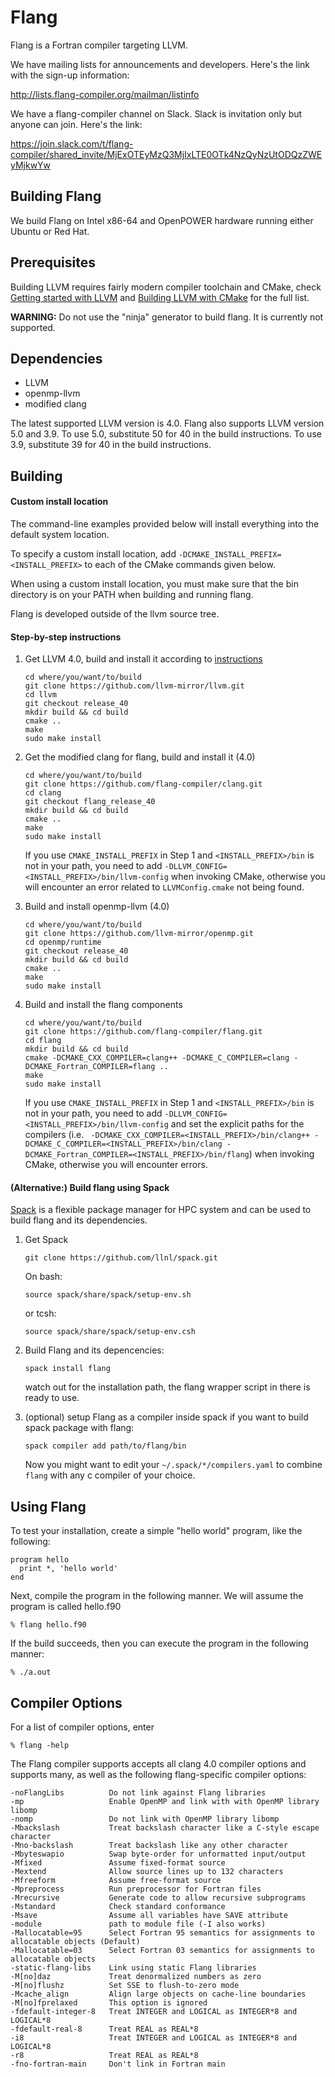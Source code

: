Flang
=====

Flang is a Fortran compiler targeting LLVM.

We have mailing lists for announcements and developers. Here's the link with the sign-up information:

http://lists.flang-compiler.org/mailman/listinfo

We have a flang-compiler channel on Slack.  Slack is invitation only but anyone can join.  Here's the link:

https://join.slack.com/t/flang-compiler/shared_invite/MjExOTEyMzQ3MjIxLTE0OTk4NzQyNzUtODQzZWEyMjkwYw

## Building Flang

We build Flang on Intel x86-64 and OpenPOWER hardware running either Ubuntu or Red Hat.

## Prerequisites

Building LLVM requires fairly modern compiler toolchain and CMake, check [Getting started with LLVM](http://llvm.org/releases/4.0.0/docs/GettingStarted.html#host-c-toolchain-both-compiler-and-standard-library) and [Building LLVM with CMake][llvm-cmake] for the full list. 

**WARNING:** Do not use the "ninja" generator to build flang. It is currently not supported.

## Dependencies

- LLVM
- openmp-llvm
- modified clang

The latest supported LLVM version is 4.0.  Flang also supports LLVM version 5.0 and 3.9.  To use 5.0, substitute 50 for 40 in the build instructions.  To use 3.9, substitute 39 for 40 in the build instructions.

## Building

#### Custom install location

The command-line examples provided below will install everything into the default system location.

To specify a custom install location, add `-DCMAKE_INSTALL_PREFIX=<INSTALL_PREFIX>` to each of the CMake commands given below.

When using a custom install location, you must make sure that the bin directory is on your PATH when building and running flang.

Flang is developed outside of the llvm source tree.

#### Step-by-step instructions

1. Get LLVM 4.0, build and install it according to [instructions][llvm-cmake]
   ```
   cd where/you/want/to/build
   git clone https://github.com/llvm-mirror/llvm.git
   cd llvm
   git checkout release_40
   mkdir build && cd build
   cmake ..
   make 
   sudo make install
   ```

2. Get the modified clang for flang, build and install it (4.0)
   ```
   cd where/you/want/to/build
   git clone https://github.com/flang-compiler/clang.git
   cd clang
   git checkout flang_release_40
   mkdir build && cd build
   cmake ..
   make
   sudo make install
   ```
   
   If you use `CMAKE_INSTALL_PREFIX` in Step 1 and `<INSTALL_PREFIX>/bin` is not in your path, you need to add `-DLLVM_CONFIG=<INSTALL_PREFIX>/bin/llvm-config` when invoking CMake, otherwise you will encounter an error related to `LLVMConfig.cmake` not being found.

3. Build and install openmp-llvm (4.0)
   ```
   cd where/you/want/to/build
   git clone https://github.com/llvm-mirror/openmp.git
   cd openmp/runtime
   git checkout release_40
   mkdir build && cd build
   cmake ..
   make
   sudo make install
   ```

4. Build and install the flang components
   ```
   cd where/you/want/to/build
   git clone https://github.com/flang-compiler/flang.git
   cd flang
   mkdir build && cd build
   cmake -DCMAKE_CXX_COMPILER=clang++ -DCMAKE_C_COMPILER=clang -DCMAKE_Fortran_COMPILER=flang ..
   make
   sudo make install
   ```
   
   If you use `CMAKE_INSTALL_PREFIX` in Step 1 and `<INSTALL_PREFIX>/bin` is not in your path, you need to add `-DLLVM_CONFIG=<INSTALL_PREFIX>/bin/llvm-config` and set the explicit paths for the compilers (i.e. ` -DCMAKE_CXX_COMPILER=<INSTALL_PREFIX>/bin/clang++ -DCMAKE_C_COMPILER=<INSTALL_PREFIX>/bin/clang -DCMAKE_Fortran_COMPILER=<INSTALL_PREFIX>/bin/flang`) when invoking CMake, otherwise you will encounter errors.

[llvm-cmake]: http://llvm.org/releases/4.0.0/docs/CMake.html

#### (Alternative:) Build flang using Spack

[Spack](https://github.com/LLNL/spack) is a flexible package manager for HPC system and can be used to build flang and its dependencies.

1. Get Spack
   ```
   git clone https://github.com/llnl/spack.git
   ```
   
   On bash:
   ```
   source spack/share/spack/setup-env.sh
   ```
   or tcsh:
   ```
   source spack/share/spack/setup-env.csh
   ```
   

2. Build Flang and its depencencies:
   ```
   spack install flang
   ```
   watch out for the installation path, the flang wrapper script in there is ready to use.

3. (optional) setup Flang as a compiler inside spack if you want to build spack package with flang:
   ```
   spack compiler add path/to/flang/bin
   ```
   Now you might want to edit your `~/.spack/*/compilers.yaml` to combine `flang` with any c compiler of your choice.
   

## Using Flang

To test your installation, create a simple "hello world" program, like the following:

```
program hello
  print *, 'hello world'
end
```

Next, compile the program in the following manner. We will assume the program is called hello.f90

```
% flang hello.f90
```

If the build succeeds, then you can execute the program in the following manner:

```
% ./a.out
```

## Compiler Options

For a list of compiler options, enter

```
% flang -help
```

The Flang compiler supports accepts all clang 4.0 compiler options and supports many, as well as the following flang-specific compiler options:

```lang-none
-noFlangLibs          Do not link against Flang libraries
-mp                   Enable OpenMP and link with with OpenMP library libomp
-nomp                 Do not link with OpenMP library libomp
-Mbackslash           Treat backslash character like a C-style escape character
-Mno-backslash        Treat backslash like any other character
-Mbyteswapio          Swap byte-order for unformatted input/output
-Mfixed               Assume fixed-format source
-Mextend              Allow source lines up to 132 characters
-Mfreeform            Assume free-format source
-Mpreprocess          Run preprocessor for Fortran files
-Mrecursive           Generate code to allow recursive subprograms
-Mstandard            Check standard conformance
-Msave                Assume all variables have SAVE attribute
-module               path to module file (-I also works)
-Mallocatable=95      Select Fortran 95 semantics for assignments to allocatable objects (Default)
-Mallocatable=03      Select Fortran 03 semantics for assignments to allocatable objects
-static-flang-libs    Link using static Flang libraries
-M[no]daz             Treat denormalized numbers as zero
-M[no]flushz          Set SSE to flush-to-zero mode
-Mcache_align         Align large objects on cache-line boundaries
-M[no]fprelaxed       This option is ignored
-fdefault-integer-8   Treat INTEGER and LOGICAL as INTEGER*8 and LOGICAL*8
-fdefault-real-8      Treat REAL as REAL*8
-i8                   Treat INTEGER and LOGICAL as INTEGER*8 and LOGICAL*8
-r8                   Treat REAL as REAL*8
-fno-fortran-main     Don't link in Fortran main
```

